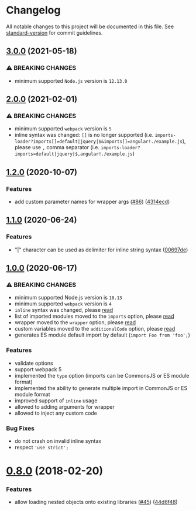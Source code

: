# Changelog

All notable changes to this project will be documented in this file. See [standard-version](https://github.com/conventional-changelog/standard-version) for commit guidelines.

## [3.0.0](https://github.com/webpack-contrib/imports-loader/compare/v2.0.0...v3.0.0) (2021-05-18)

### ⚠ BREAKING CHANGES

* minimum supported `Node.js` version is `12.13.0`

## [2.0.0](https://github.com/webpack-contrib/imports-loader/compare/v1.2.0...v2.0.0) (2021-02-01)

### ⚠ BREAKING CHANGES

* minimum supported `webpack` version is `5`
* inline syntax was changed: `[]` is no longer supported (i.e. `imports-loader?imports[]=default|jquery|$&imports[]=angular!./example.js`), please use `,` comma separator (i.e. `imports-loader?imports=default|jquery|$,angular!./example.js`)

## [1.2.0](https://github.com/webpack-contrib/imports-loader/compare/v1.1.0...v1.2.0) (2020-10-07)


### Features

* add custom parameter names for wrapper args ([#86](https://github.com/webpack-contrib/imports-loader/issues/86)) ([4314ecd](https://github.com/webpack-contrib/imports-loader/commit/4314ecd2b853dec1a4f5a3fa76f8559167732cb5))

## [1.1.0](https://github.com/webpack-contrib/imports-loader/compare/v1.0.0...v1.1.0) (2020-06-24)


### Features

* "|" character can be used as delimiter for inline string syntax ([00697de](https://github.com/webpack-contrib/imports-loader/commit/00697dee3d0108bf632b3f82bd3adc62bd7aa907))

## [1.0.0](https://github.com/webpack-contrib/imports-loader/compare/v0.8.0...v1.0.0) (2020-06-17)


### ⚠ BREAKING CHANGES

* minimum supported Node.js version is `10.13`
* minimum supported `webpack` version is `4`
* `inline` syntax was changed, please [read](https://github.com/webpack-contrib/imports-loader#inline)
* list of imported modules moved to the `imports` option, please [read](https://github.com/webpack-contrib/imports-loader#imports)
* wrapper moved to the `wrapper` option, please [read](https://github.com/webpack-contrib/imports-loader#wrapper)
* custom variables moved to the `additionalCode` option, please [read](https://github.com/webpack-contrib/imports-loader#additionalcode)
* generates ES module default import by default (`import Foo from 'foo';`)

### Features

* validate options
* support webpack 5
* implemented the `type` option (imports can be CommonsJS or ES module format)
* implemented the ability to generate multiple import in CommonJS or ES module format
* improved support of `inline` usage
* allowed to adding arguments for wrapper
* allowed to inject any custom code

### Bug Fixes

* do not crash on invalid inline syntax
* respect `'use strict';`


<a name="0.8.0"></a>
# [0.8.0](https://github.com/webpack-contrib/imports-loader/compare/v0.7.1...v0.8.0) (2018-02-20)


### Features

* allow loading nested objects onto existing libraries ([#45](https://github.com/webpack-contrib/imports-loader/issues/45)) ([44d6f48](https://github.com/webpack-contrib/imports-loader/commit/44d6f48))
